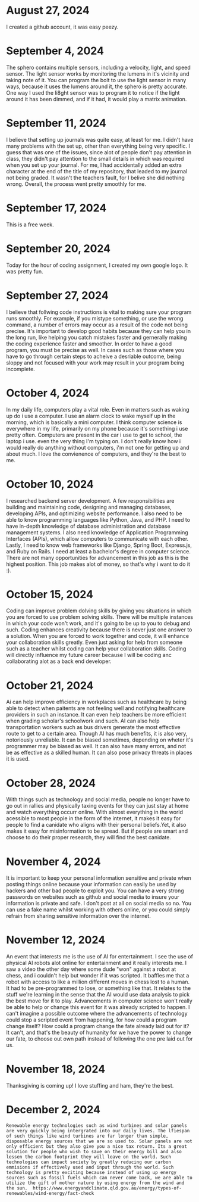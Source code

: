 # August 27, 2024
I created a github account, it was easy peezy.
# September 4, 2024
The sphero contains multiple sensors, including a velocity, light, and speed sensor. The light sensor works by monitoring the lumens in it's vicinity and taking note of it. You can program the bolt to use the light sensor in many ways, because it uses the lumens around it, the sphero is pretty accurate. One way I used the li8ght sensor was to program it to notice if the light around it has been dimmed, and if it had, it would play a matrix animation.
# September 11, 2024
I believe that setting up journals was quite easy, at least for me. I didn't have many problems with the set up, other than everything being very specific. I guess that was one of the issues, since alot of people don't pay attention in class, they didn't pay attention to the small details in which was required when you set up your journal. For me, I had accidentally added an extra character at the end of the title of my repository, that leaded to my journal not being graded. It wasn't the teachers fault, for I belive she did nothing wrong. Overall, the process went pretty smoothly for me. 
# September 17, 2024
This is a free week.
# September 20, 2024
Today for the hour of coding assignment, I created my own google logo. It was pretty fun.
# September 27, 2024
I believe that follwing code instructions is vital to making sure your program runs smoothly. For example, if you mistype something, or use the wrong command, a number of errors may occur as a result of the code not being precise. It's important to develop good habits because they can help you in the long run, like helping you catch mistakes faster and gernerally making the coding experience faster and smoother. In order to have a good program, you must be precise as well. In cases such as those where you have to go through certain steps to acheive a desriable outcome, being sloppy and not focused with your work may result in your program being incomplete.
# October 4, 2024
In my daily life, computers play a vital role. Even in matters such as waking up do i use a computer. I use an alarm clock to wake myself up in the morning, which is basically a mini computer. I think computer science is everywhere in my life, primarily on my phone because it's something i use pretty often. Computers are present in the car i use to get to school, the laptop i use. even the very thing I'm typing on. I don't really know how i would really do anything without computers, i'm not one for getting up and about much. I love the convienence of computers, and they're the best to me.
# October 10, 2024
I researched backend server development. A few responsibilities are building and maintaining code, designing and managing databases, developing APIs, and optimizing website performance. I also need to be able to know programming languages like Python, Java, and PHP. I need to have in-depth knowledge of database administration and database management systems. I also need knowledge of Application Programming Interfaces (APIs), which allow computers to communicate with each other. Lastly, I need to know web frameworks like Django, Spring Boot, Express.js, and Ruby on Rails. I need at least a bachelor's degree in computer science. There are not many opportunities for advancement in this job as this is the highest position. This job makes alot of money, so that's why i want to do it :). 
# October 15, 2024
Coding can improve problem dolving skills by giving you situations in which you are forced to use problem solving skills. There will be multiple instances in which your code won't work, and it's going to be up to you to debug and such. Coding enhances creativity because there is never just one answer to a solution. When you are forced to work together and code, it will enhance your collaboration skills greatly. Even just asking for help from someone such as a teacher whilst coding can help your collaboration skills. Coding will directly influence my future career because I will be coding anc collaborating alot as a back end developer.
# October 21, 2024
  Ai can help improve efficiency in workplaces such as healthcare by being able to detect when paitents are not feeling well and notifying healthcare providers in such an instance. It can even help teachers be more efficient when grading scholar's schoolwork and such. AI can also help transportation workers such as bus drivers generate the most effective route to  get to a certain area.
  Though AI has much benefits, it is also very, notoriously unreliable. It can be biased sometimes, depending on wheter it's programmer may be biased as well. It can also have many errors, and not be as effective as a skilled human. It can also pose privacy threats in places it is used.
# October 28, 2024
  With things such as technology and social media, people no longer have to go out in rallies and physically taxing events for they can just stay at home and watch everything occurr online. With almost everything in the world acessible to most people in the form of the internet, it makes it easy for people to find a canidate who aligns with their personal beliefs.Yet, it also makes it easy for misinformation to be spread. But if people are smart and choose to do their proper research, they will find the best canidate.
# November 4, 2024
  It is important to keep your personal information sensitive and private when posting things online because your information can easily be used by hackers and other bad people to exploit you. You can have a very strong passwords on websites such as github and social media to insure your information is private and safe. I don't post at all on social media so no. You can use a fake name whilst working with others online, or you could simply refrain from sharing sensitive information over the internet.
  # November 12, 2024
   An event that interests me is the use of AI for entertainment. I see the use of physical AI robots alot online for entertainment and it really interests me. I saw a video the other day where some dude "won" against a robot at chess, and i couldn't help but wonder if it was scripted. It baffles me that a robot with access to like a million different moves in chess lost to a human. It had to be pre-programmed to lose, or something like that. It relates to the stuff we're learning in the sense that the AI would use data analysis to pick the best move for it to play.
   Advancements in computer science won't really be able to help or change this event for it was already scripted to happen. I can't imagine a possible outcome where the advancements of technology could stop a scripted event from happening, for how could a program change itself? How could a program change the fate already laid out for it? It can't, and that's the beauty of humanity for we have the power to change our fate, to choose out own path instead of following the one pre laid out for us.
   # November 18, 2024
   Thanksgiving is coming up! I love stuffing and ham, they're the best.
   # December 2, 2024
    Renewable energy technologies such as wind turbines and solar panels are very quickly being intergrated into our daily lives. The lfiespan of such things like wind turbines are far longer than simple, disposable energy sources that we are so used to. Solar panels are not only efficient but they also give you a nice tax return. Its a great solution for people who wish to save on their energy bill and also lessen the carbon footprint they will leave on the world. Such technologies can impact society by greatly reducing our carbon emmisions if effectively used and input through the world. Such technology is pretty exciting because instead of using up energy sources such as fossil fuels which can never come back, we are able to utilize the gift of mother nature by using energy from the wind and the sun.  https://www.energyandclimate.qld.gov.au/energy/types-of-renewables/wind-energy/fact-check
